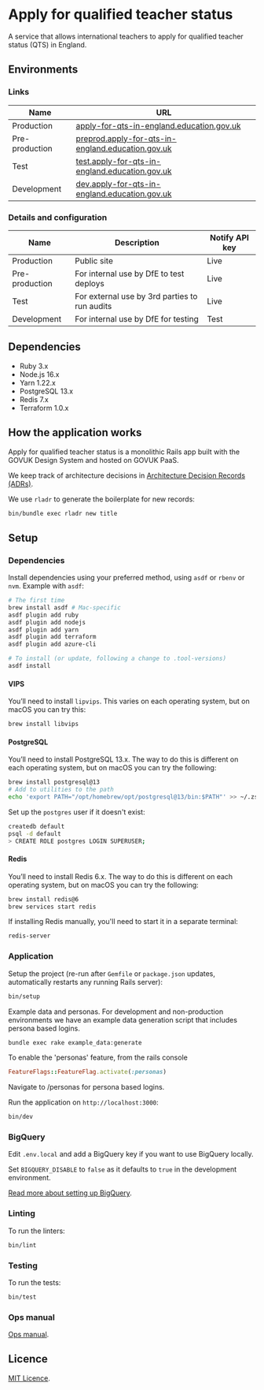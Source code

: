 # Apply for qualified teacher status

A service that allows international teachers to apply for qualified teacher status (QTS) in England.

## Environments

### Links

| Name           | URL                                                                                                            |
| -------------- | -------------------------------------------------------------------------------------------------------------- |
| Production     | [apply-for-qts-in-england.education.gov.uk](https://apply-for-qts-in-england.education.gov.uk)                 |
| Pre-production | [preprod.apply-for-qts-in-england.education.gov.uk](https://preprod.apply-for-qts-in-england.education.gov.uk) |
| Test           | [test.apply-for-qts-in-england.education.gov.uk](https://test.apply-for-qts-in-england.education.gov.uk)       |
| Development    | [dev.apply-for-qts-in-england.education.gov.uk](https://dev.apply-for-qts-in-england.education.gov.uk)         |

### Details and configuration

| Name           | Description                                   | Notify API key |
| -------------- | --------------------------------------------- | -------------- |
| Production     | Public site                                   | Live           |
| Pre-production | For internal use by DfE to test deploys       | Live           |
| Test           | For external use by 3rd parties to run audits | Live           |
| Development    | For internal use by DfE for testing           | Test           |

## Dependencies

- Ruby 3.x
- Node.js 16.x
- Yarn 1.22.x
- PostgreSQL 13.x
- Redis 7.x
- Terraform 1.0.x

## How the application works

Apply for qualified teacher status is a monolithic Rails app built with the
GOVUK Design System and hosted on GOVUK PaaS.

We keep track of architecture decisions in [Architecture Decision Records
(ADRs)](/adr/).

We use `rladr` to generate the boilerplate for new records:

```bash
bin/bundle exec rladr new title
```

## Setup

### Dependencies

Install dependencies using your preferred method, using `asdf` or `rbenv` or
`nvm`. Example with `asdf`:

```sh
# The first time
brew install asdf # Mac-specific
asdf plugin add ruby
asdf plugin add nodejs
asdf plugin add yarn
asdf plugin add terraform
asdf plugin add azure-cli

# To install (or update, following a change to .tool-versions)
asdf install
```

#### VIPS

You’ll need to install `lipvips`. This varies on each operating system, but on macOS you can try this:

```bash
brew install libvips
```

#### PostgreSQL

You’ll need to install PostgreSQL 13.x. The way to do this is different on each operating system, but on macOS you can try the following:

```bash
brew install postgresql@13
# Add to utilities to the path
echo 'export PATH="/opt/homebrew/opt/postgresql@13/bin:$PATH"' >> ~/.zshrc
```

Set up the `postgres` user if it doesn't exist:

```sh
createdb default
psql -d default
> CREATE ROLE postgres LOGIN SUPERUSER;
```

#### Redis

You’ll need to install Redis 6.x. The way to do this is different on each operating system, but on macOS you can try the following:

```bash
brew install redis@6
brew services start redis
```

If installing Redis manually, you'll need to start it in a separate terminal:

```bash
redis-server
```

### Application

Setup the project (re-run after `Gemfile` or `package.json` updates, automatically restarts any running Rails server):

```bash
bin/setup
```

Example data and personas. For development and non-production environments we have an example data generation script that includes persona based logins.

```bash
bundle exec rake example_data:generate
```

To enable the 'personas' feature, from the rails console

```ruby
FeatureFlags::FeatureFlag.activate(:personas)
```

Navigate to /personas for persona based logins.

Run the application on `http://localhost:3000`:

```bash
bin/dev
```

### BigQuery

Edit `.env.local` and add a BigQuery key if you want to use BigQuery locally.

Set `BIGQUERY_DISABLE` to `false` as it defaults to `true` in the development environment.

[Read more about setting up BigQuery](docs/set-up-analytics.md).

### Linting

To run the linters:

```bash
bin/lint
```

### Testing

To run the tests:

```bash
bin/test
```

### Ops manual

[Ops manual](docs/ops-manual.md).

## Licence

[MIT Licence](LICENCE).
